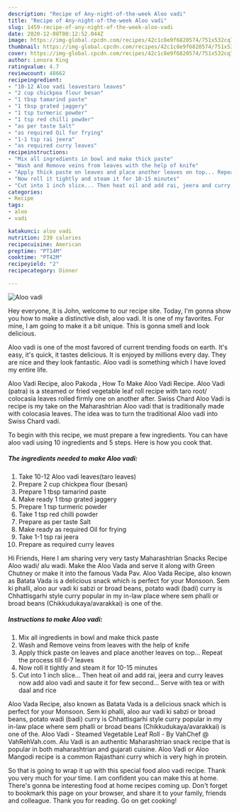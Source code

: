```yaml
---
description: "Recipe of Any-night-of-the-week Aloo vadi"
title: "Recipe of Any-night-of-the-week Aloo vadi"
slug: 1459-recipe-of-any-night-of-the-week-aloo-vadi
date: 2020-12-08T00:12:52.044Z
image: https://img-global.cpcdn.com/recipes/42c1c8e9f6820574/751x532cq70/aloo-vadi-recipe-main-photo.jpg
thumbnail: https://img-global.cpcdn.com/recipes/42c1c8e9f6820574/751x532cq70/aloo-vadi-recipe-main-photo.jpg
cover: https://img-global.cpcdn.com/recipes/42c1c8e9f6820574/751x532cq70/aloo-vadi-recipe-main-photo.jpg
author: Lenora King
ratingvalue: 4.7
reviewcount: 48662
recipeingredient:
- "10-12 Aloo vadi leavestaro leaves"
- "2 cup chickpea flour besan"
- "1 tbsp tamarind paste"
- "1 tbsp grated jaggery"
- "1 tsp turmeric powder"
- "1 tsp red chilli powder"
- "as per taste Salt"
- "as required Oil for frying"
- "1-1 tsp rai jeera"
- "as required curry leaves"
recipeinstructions:
- "Mix all ingredients in bowl and make thick paste"
- "Wash and Remove veins from leaves with the help of knife"
- "Apply thick paste on leaves and place another leaves on top... Repeat the process till 6-7 leaves"
- "Now roll it tightly and steam it for 10-15 minutes"
- "Cut into 1 inch slice... Then heat oil and add rai, jeera and curry leaves now add aloo vadi and saute it for few second... Serve with tea or with daal and rice"
categories:
- Recipe
tags:
- aloo
- vadi

katakunci: aloo vadi 
nutrition: 239 calories
recipecuisine: American
preptime: "PT14M"
cooktime: "PT42M"
recipeyield: "2"
recipecategory: Dinner

---
```



![Aloo vadi](https://img-global.cpcdn.com/recipes/42c1c8e9f6820574/751x532cq70/aloo-vadi-recipe-main-photo.jpg)

Hey everyone, it is John, welcome to our recipe site. Today, I'm gonna show you how to make a distinctive dish, aloo vadi. It is one of my favorites. For mine, I am going to make it a bit unique. This is gonna smell and look delicious.

Aloo vadi is one of the most favored of current trending foods on earth. It's easy, it's quick, it tastes delicious. It is enjoyed by millions every day. They are nice and they look fantastic. Aloo vadi is something which I have loved my entire life.

Aloo Vadi Recipe, aloo Pakoda , How To Make Aloo Vadi Recipe. Aloo Vadi (patra) is a steamed or fried vegetable leaf roll recipe with taro root/ colocasia leaves rolled firmly one on another after. Swiss Chard Aloo Vadi is recipe is my take on the Maharashtrian Aloo vadi that is traditionally made with colocasia leaves. The idea was to turn the traditional Aloo vadi into Swiss Chard vadi.


To begin with this recipe, we must prepare a few ingredients. You can have aloo vadi using 10 ingredients and 5 steps. Here is how you cook that.

<!--inarticleads1-->

##### The ingredients needed to make Aloo vadi:

1. Take 10-12 Aloo vadi leaves(taro leaves)
1. Prepare 2 cup chickpea flour (besan)
1. Prepare 1 tbsp tamarind paste
1. Make ready 1 tbsp grated jaggery
1. Prepare 1 tsp turmeric powder
1. Take 1 tsp red chilli powder
1. Prepare as per taste Salt
1. Make ready as required Oil for frying
1. Take 1-1 tsp rai jeera
1. Prepare as required curry leaves


Hi Friends, Here I am sharing very very tasty Maharashtrian Snacks Recipe Aloo wadi/ alu wadi. Make the Aloo Vada and serve it along with Green Chutney or make it into the famous Vada Pav. Aloo Vada Recipe, also known as Batata Vada is a delicious snack which is perfect for your Monsoon. Sem ki phalli, aloo aur vadi ki sabzi or broad beans, potato wadi (badi) curry is Chhattisgarhi style curry popular in my in-law place where sem phalli or broad beans (Chikkudukaya/avarakkai) is one of the. 

<!--inarticleads2-->

##### Instructions to make Aloo vadi:

1. Mix all ingredients in bowl and make thick paste
1. Wash and Remove veins from leaves with the help of knife
1. Apply thick paste on leaves and place another leaves on top... Repeat the process till 6-7 leaves
1. Now roll it tightly and steam it for 10-15 minutes
1. Cut into 1 inch slice... Then heat oil and add rai, jeera and curry leaves now add aloo vadi and saute it for few second... Serve with tea or with daal and rice


Aloo Vada Recipe, also known as Batata Vada is a delicious snack which is perfect for your Monsoon. Sem ki phalli, aloo aur vadi ki sabzi or broad beans, potato wadi (badi) curry is Chhattisgarhi style curry popular in my in-law place where sem phalli or broad beans (Chikkudukaya/avarakkai) is one of the. Aloo Vadi - Steamed Vegetable Leaf Roll - By VahChef @ VahRehVah.com. Alu Vadi is an authentic Maharashtrian snack recipe that is popular in both maharashtrian and gujarati cuisine. Aloo Vadi or Aloo Mangodi recipe is a common Rajasthani curry which is very high in protein. 

So that is going to wrap it up with this special food aloo vadi recipe. Thank you very much for your time. I am confident you can make this at home. There's gonna be interesting food at home recipes coming up. Don't forget to bookmark this page on your browser, and share it to your family, friends and colleague. Thank you for reading. Go on get cooking!
